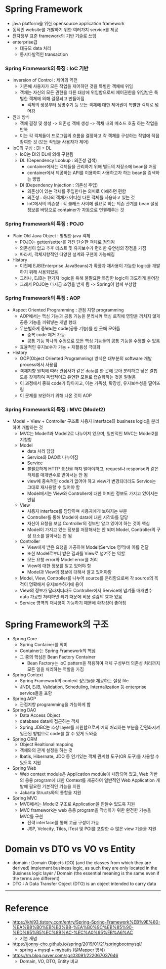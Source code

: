 # Spring Framework

- java platform을 위한 opensource application framework
- 동적인 website를 개발하기 위한 여러가지 service를 제공
- 전자정부 표준 framework의 기반 기술로 쓰임
- enterprise급
    - 대규모 data 처리
    - 동시다발적인 transaction

### Spring Framework의 특징 : IoC 기반

- Inversion of Control : 제어의 역전
    - 기존에 사용자가 모든 작업을 제어하던 것을 특별한 객체에 위임
    - 객체는 자신의 모든 권한을 다른 대상에 위임함으로써 제어권한을 위임받은 특별한 객체에 의해 결정되고 만들어짐
        - 객체의 생성부터 생명주기 등 모든 객체에 대한 제어권이 특별한 객체로 넘어감
- 원래 방식
    - 객체 결정 및 생성 -> 의존성 객체 생성 -> 객채 내의 메소드 호출 하는 작업을 반복
    - 이는 각 객체들이 프로그램의 흐름을 결정하고 각 객체를 구성하는 작업에 직접 참여한 것 (모든 작업을 사용자가 제어)
- IoC의 구성 : DI + DL
    - IoC는 DI와 DL에 의해 구현됨
    - DL (Dependency Lookup : 의존성 검색)
        - container에서는 객체들을 관리하기 위해 별도의 저장소에 bean을 저장
        - container에서 제공하는 API를 이용하여 사용하고자 하는 bean을 검색하는 방법
    - DI (Dependency Injection : 의존성 주입)
        - 의존성이 있는 객체를 주입한다는 의미로 이해하면 편함
        - 의존성 : 하나의 객체가 어떠한 다른 객체를 사용하고 있는 것
        - IoC에서의 의존성 : 각 클래스 사이에 필요로 하는 의존 관계를 bean 설정 정보를 바탕으로 container가 자동으로 연결해주는 것

### Spring Framework의 특징 : POJO

- Plain Old Java Object : 평범한 java 객체
    - POJO는 getter/setter를 가진 단순한 객체로 정의됨
    - 의존성이 없고 추후 테스트 및 유지보수가 편리한 유연성의 장점을 가짐
    - 따라서, 객체지향적인 다양한 설계와 구현이 가능해짐
- History
    - 이전에 EJB(Enterprise JavaBeans)가 확장과 재사용이 가능한 logic을 개발하기 위해 사용되었음
    - 그러나, EJB는 한가지 logic을 위해 불필요한 복잡한 logic이 과도하게 들어감
    - 그래서 POJO는 다시금 조명을 받게 됨 -> Spring이 함께 부상함

### Spring Framework의 특징 : AOP

- Aspect Oriented Programming : 관점 지향 programming
    - AOP에서는 핵심 기능과 공통 기능을 분리시켜 핵심 로직에 영향을 끼치지 않게 공통 기능을 끼워넣는 개발 형태
    - 무분별하게 중복되는 code(공통 기능)를 한 곳에 모아둠
        - 중복 code 제거 가능
        - 공통 기능 하나의 수정으로 모든 핵심 기능들의 공통 기능을 수정할 수 있음
    - 효율적인 유지보수가 가능 + 재활용성 극대화
- History
    - OOP(Object Oriented Programming) 방식은 대부분의 software 개발 process에서 사용됨
    - 객체지향 원칙에 따라 관심사가 같은 data를 한 곳에 모아 분리하고 낮은 결합도를 갖게하여 독립적이고 유연한 모듈로 캡슐화하는 것을 일컬음
    - 이 과정에서 중복 code가 많아지고, 이는 가독성, 확장성, 유지보수성을 떨어뜨림
    - 이 문제를 보완하기 위해 나온 것이 AOP

### Spring Framework의 특징 : MVC (Model2)

- Model + View + Controller 구조로 사용자 interface와 business logic을 분리하여 개발하는 것
    - MVC는 Model1과 Model2로 나누어져 있으며, 일반적인 MVC는 Model2를 지칭함
    - Model
        - data 처리 담당
        - Service와 DAO로 나누어짐
        - Service
        - 불필요하게 HTTP 통신을 하지 말아야하고, request나 response와 같은 객체를 매개변수로 받아서는 안 됨
        - view에 종속적인 code가 없어야 하고 view가 변경되더라도 Service는 그대로 재사용할 수 있어야 함
        - Model에서는 View와 Controller에 대한 어떠한 정보도 가지고 있어서는 안됨
    - View
        - 사용자 interface를 담당하며 사용자에게 보여지는 부분
        - Controller를 통해 Model에 data에 대한 시각화를 담당
        - 자신이 요청을 보낼 Controller의 정보만 알고 있어야 하는 것이 핵심
        - Model이 가지고 있는 정보를 저장해서는 안 되며 Model, Controller의 구성 요소를 알아서는 안 됨
    - Controller
        - View에게 받은 요청을 가공하여 Model(Service 영역)에 이를 전달
        - 또한 Model로부터 받은 결과를 View로 넘겨주는 역할
        - 모든 요청 error와 Model error를 처리
        - View에 대한 정보를 알고 있어야 함
        - Model과 View의 정보에 대해서 알고 있어야함
    - Model, View, Controller를 나누어 source를 분리함으로써 각 source의 목적이 명확해져 유지보수하기에 용이
    - View의 정보가 달라지더라도 Controller에서 Service에 넘겨줄 매개변수 data 가공만 처리하면 되기 때문에 비용 절감의 효과 있음
    - Service 영역의 재사용이 가능하기 때문에 확장성이 좋아짐

# Spring Framework의 구조

- Spring Core
    - Spring Container를 의미
    - Container는 Spring Framework의 핵심
    - 그 중의 핵심은 Bean Factory Container
        - Bean Factory는 IoC pattern을 적용하여 객체 구성부터 의존성 처리까지 모든 일을 처리하는 역할을 가짐
- Spring Context
    - Spring Framework의 context 정보들을 제공하는 설정 file
    - JNDI, EJB, Validation, Scheduling, Internalization 등 enterprise service들을 포함
- Spring AOP
    - 관점지향 programming을 가능하게 함
- Spring DAO
    - Data Access Object
    - database data에 접근하는 객체
    - Spring JDBC는 추상 layer를 지원함으로써 예외 처리하는 부분을 간편화시켜 일관된 방법으로 code를 짤 수 있게 도와줌
- Spring ORM
    - Object Realtional mapping
    - 객체와의 관계 설정을 하는 것
    - Ibatis, Hibernate, JDO 등 인기있는 객체 관계형 도구(OR 도구)를 사용할 수 있도록 지원
- Spring Web
    - Web context module은 Application module에 내장되어 있고, Web 기반의 응용 program에 대한 Context를 제공하여 일반적인 Web Application 개발에 필요한 기본적인 기능을 지원
    - Jakarta Structs와의 통합을 지원
- Spring MVC
    - MVC에서는 Model2 구조로 Application을 만들수 있도혹 지원
    - MVC framework는 web 응용 program을 작성하기 위한 완전한 기능을 MVC를 구현
        - 전략 interface를 통해 고급 구성이 가능
        - JSP, Velocity, Tiles, iTest 및 POI를 포함한 수 많은 view 기술을 지원

# Domain vs DTO vs VO vs Entity

- domain : Domain Objects (DO) (and the classes from which they are derived) implement business logic, as such they are only located in the Business logic layer / Domain (the essential meaning is the same even if the terms are different)
- DTO : A Data Transfer Object (DTO) is an object intended to carry data

---

# Reference

- https://khj93.tistory.com/entry/Spring-Spring-Framework%EB%9E%80-%EA%B8%B0%EB%B3%B8-%EA%B0%9C%EB%85%90-%ED%95%B5%EC%8B%AC-%EC%A0%95%EB%A6%AC
    - 기본 개념
- https://jonny-cho.github.io/spring/2019/01/21/springbootmysql/
    - spring + mysql + mybatis (@Mapper 방식)
- https://m.blog.naver.com/sgs03091/222067037646
    - Domain, VO, DTO, Entity 비교


